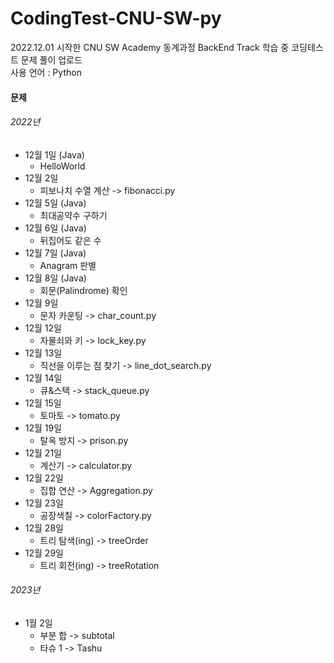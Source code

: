 # CodingTest-CNU-SW-py

2022.12.01 시작한 CNU SW Academy 동계과정 BackEnd Track 학습 중 코딩테스트 문제 풀이 업로드  
사용 언어 : Python
<br/>
#### 문제
###### 2022년
- 12월 1일 (Java)
  - HelloWorld
- 12월 2일 
  - 피보나치 수열 계산 -> fibonacci.py
- 12월 5일 (Java)
  - 최대공약수 구하기
- 12월 6일 (Java)
  - 뒤집어도 같은 수
- 12월 7일 (Java)
  - Anagram 판별
- 12월 8일 (Java)
  - 회문(Palindrome) 확인
- 12월 9일 
  - 문자 카운팅 -> char_count.py
- 12월 12일 
  - 자물쇠와 키 -> lock_key.py
- 12월 13일 
  - 직선을 이루는 점 찾기 -> line_dot_search.py
- 12월 14일
  - 큐&스택 -> stack_queue.py 
- 12월 15일 
  - 토마토 -> tomato.py
- 12월 19일 
  - 탈옥 방지 -> prison.py
- 12월 21일 
  - 계산기 -> calculator.py
- 12월 22일 
  - 집합 연산 -> Aggregation.py
- 12월 23일 
  - 공장색칠 -> colorFactory.py
- 12월 28일
  - 트리 탐색(ing) -> treeOrder
- 12월 29일
  - 트리 회전(ing) -> treeRotation

###### 2023년
- 1월 2일
  - 부분 합 -> subtotal
  - 타슈 1 -> Tashu
